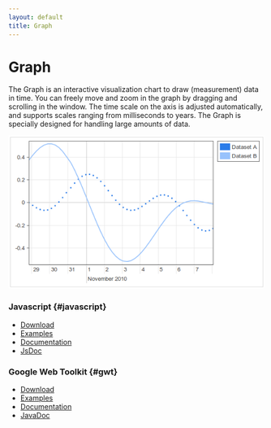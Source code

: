 ```yaml
---
layout: default
title: Graph
---
```


# Graph

The Graph is an interactive visualization chart to draw (measurement) data in time. 
You can freely move and zoom in the graph by dragging and scrolling in the window. 
The time scale on the axis is adjusted automatically, and supports scales ranging 
from milliseconds to years. 
The Graph is specially designed for handling large amounts of data.

![graph](js/graph/doc/graph.png)

### Javascript {#javascript}

- [Download](downloads.html#javascript)
- [Examples](js/graph/examples)
- [Documentation](js/graph/doc)
- [JsDoc](js/graph/doc/jsdoc)


### Google Web Toolkit {#gwt}

- [Download](downloads.html#gwt)
- [Examples](examples.html)
- [Documentation](gwt/gwt-links-graph/doc)
- [JavaDoc](gwt/gwt-links-graph/doc/javadoc)
